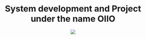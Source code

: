 <h1 align="center">System development and Project under the name OIIO</h1>
<p align="center">
<img src="https://github.com/OIIOIOIIIOOOIOIO/.github/assets/45807795/bdd42266-6fba-49a5-a7cb-04666818f272" />
</p>
